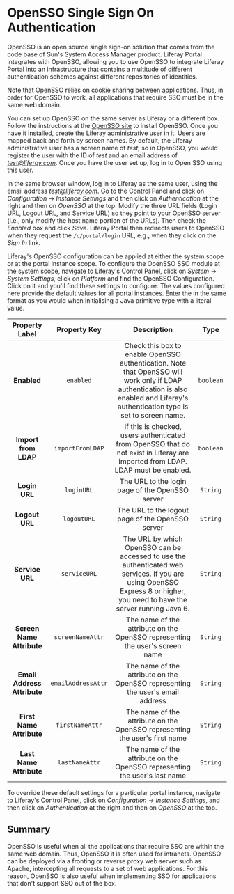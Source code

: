 # OpenSSO Single Sign On Authentication [](id=opensso-single-sign-on-authentication)

OpenSSO is an open source single sign-on solution that comes from the code base
of Sun's System Access Manager product. Liferay Portal integrates with OpenSSO,
allowing you to use OpenSSO to integrate Liferay Portal into an infrastructure that
contains a multitude of different authentication schemes against different
repositories of identities.

Note that OpenSSO relies on cookie sharing between applications. Thus, in order
for OpenSSO to work, all applications that require SSO must be in the same web
domain.

You can set up OpenSSO on the same server as Liferay or a different box. Follow
the instructions at the [OpenSSO site](http://opensso.dev.java.net/) to install
OpenSSO. Once you have it installed, create the Liferay administrative user in
it. Users are mapped back and forth by screen names. By default, the Liferay
administrative user has a screen name of *test*, so in OpenSSO, you would
register the user with the ID of *test* and an email address of
*test@liferay.com*. Once you have the user set up, log in to Open SSO using
this user.

In the same browser window, log in to Liferay as the same user, using the email
address *test@liferay.com*. Go to the Control Panel and click on
*Configuration* &rarr; *Instance Settings* and then click on *Authentication* at
the right and then on *OpenSSO* at the top. Modify the three URL fields (Login
URL, Logout URL, and Service URL) so they point to your OpenSSO server (i.e.,
only modify the host name portion of the URLs). Then check the *Enabled* box
and click *Save*. Liferay Portal then redirects users to OpenSSO when they request the
`/c/portal/login` URL, e.g., when they click on the *Sign In* link.

Liferay's OpenSSO configuration can be applied at either the system scope or at
the portal instance scope. To configure the OpenSSO SSO module at the system
scope, navigate to Liferay's Control Panel, click on *System* &rarr; *System
Settings*, click on *Platform* and find the OpenSSO Configuration. Click on it
and you'll find these settings to configure. The values configured here provide
the default values for all portal instances. Enter the in the same format as
you would when initialising a Java primitive type with a literal value.

Property Label | Property Key | Description | Type
:----: | :----: | :----: | :----:
**Enabled** | `enabled` | Check this box to enable OpenSSO authentication. Note that OpenSSO will work only if LDAP authentication is also enabled and Liferay's authentication type is set to screen name. | `boolean`
**Import from LDAP** | `importFromLDAP` | If this is checked, users authenticated from OpenSSO that do not exist in Liferay are imported from LDAP. LDAP must be enabled. | `boolean`
**Login URL** | `loginURL` | The URL to the login page of the OpenSSO server | `String`
**Logout URL** | `logoutURL` | The URL to the logout page of the OpenSSO server | `String`
**Service URL** | `serviceURL` | The URL by which OpenSSO can be accessed to use the authenticated web services. If you are using OpenSSO Express 8 or higher, you need to have the server running Java 6. | `String`
**Screen Name Attribute** | `screenNameAttr` | The name of the attribute on the OpenSSO representing the user's screen name | `String`
**Email Address Attribute** | `emailAddressAttr` | The name of the attribute on the OpenSSO representing the user's email address | `String`
**First Name Attribute** | `firstNameAttr` | The name of the attribute on the OpenSSO representing the user's first name | `String`
**Last Name Attribute** | `lastNameAttr` | The name of the attribute on the OpenSSO representing the user's last name | `String`

To override these default settings for a particular portal instance, navigate
to Liferay's Control Panel, click on *Configuration* &rarr; *Instance Settings*,
and then click on *Authentication* at the right and then on *OpenSSO* at the
top.

## Summary [](id=summary)

OpenSSO is useful when all the applications that require SSO are within the
same web domain. Thus, OpenSSO it is often used for intranets. OpenSSO can be
deployed via a fronting or reverse proxy web server such as Apache,
intercepting all requests to a set of web applications. For this reason,
OpenSSO is also useful when implementing SSO for applications that don't
support SSO out of the box.
